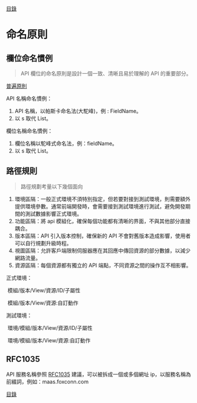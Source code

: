 [目錄](README.md "目錄")

# 命名原則

## 欄位命名慣例

> API 欄位的命名原則是設計一個一致、清晰且易於理解的 API 的重要部分。

[普遍原則](./General_Policy.md)

API 名稱命名慣例：

1. API 名稱，以帕斯卡命名法(大駝峰)，例 : FieldName。
2. 以 s 取代 List。

欄位名稱命名慣例：

1. 欄位名稱以駝峰式命名法，例：fieldName。
2. 以 s 取代 List。

## 路徑規則

> 路徑規劃考量以下幾個面向

1. 環境區隔：一般正式環境不須特別指定，但若要對接到測試環境，則需要額外提供環境參數。通常前端開發時，會需要接到測試環境進行測試，避免開發期間的測試數據影響正式環境。
2. 功能區隔：將 api 模組化，確保每個功能都有清晰的界面，不與其他部分直接耦合。
3. 版本區隔：API 引入版本控制，確保新的 API 不會對舊版本造成影響，使用者可以自行規劃升級時程。
4. 視圖區隔：允許客戶端限制伺服器應在其回應中傳回資源的部分數據，以減少網路流量。
5. 資源區隔：每個資源都有獨立的 API 端點，不同資源之間的操作互不相影響。

正式環境：

​ 模組/版本/View/資源/ID/子屬性

​ 模組/版本/View/資源:自訂動作

測試環境：

​ 環境/模組/版本/View/資源/ID/子屬性

​ 環境/模組/版本/View/資源:自訂動作

## RFC1035

API 服務名稱參照 [RFC1035]("https://www.rfc-editor.org/rfc/rfc1035.txt") 建議，可以被拆成一個或多個網址 ip，以服務名稱為前綴詞，例如：maas.foxconn.com

[目錄](README.md "目錄")

